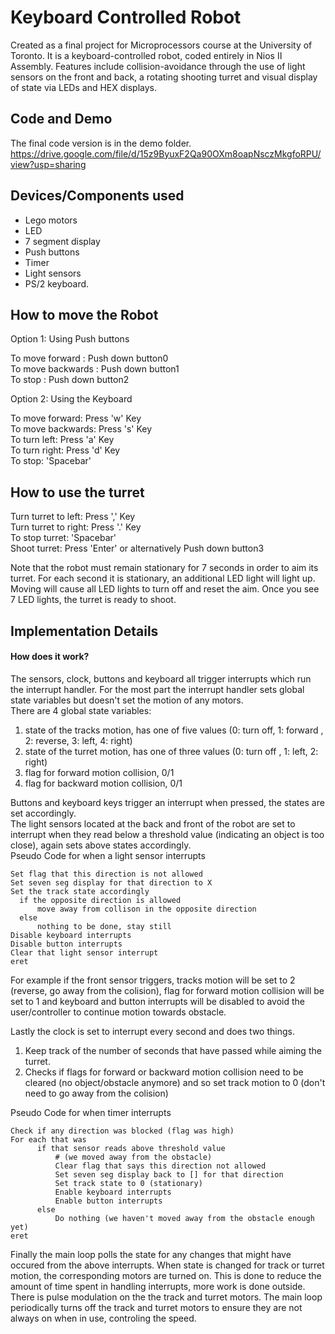 # Keyboard Controlled Robot

Created as a final project for Microprocessors course at the University of Toronto. It is a keyboard-controlled robot, coded entirely in Nios II Assembly. Features include collision-avoidance through the use of light sensors on the front and back, a rotating shooting turret and visual display of state via LEDs and HEX displays.

## Code and Demo
The final code version is in the demo folder.  
https://drive.google.com/file/d/15z9ByuxF2Qa90OXm8oapNsczMkgfoRPU/view?usp=sharing

## Devices/Components used 
- Lego motors
- LED
- 7 segment display
- Push buttons
- Timer
- Light sensors
- PS/2 keyboard.

## How to move the Robot
Option 1: Using Push buttons

To move forward : Push down button0  
To move backwards : Push down button1  
To stop : Push down button2  

Option 2: Using the Keyboard

To move forward: Press 'w' Key  
To move backwards: Press 's' Key  
To turn left: Press 'a' Key  
To turn right: Press 'd' Key  
To stop: 'Spacebar'

## How to use the turret 

Turn turret to left: Press ',' Key  
Turn turret to right: Press '.' Key  
To stop turret: 'Spacebar'  
Shoot turret: Press 'Enter' or alternatively Push down button3

Note that the robot must remain stationary for 7 seconds in order to aim its turret. For each second it is stationary, an additional LED light will light up. Moving will cause all LED lights to turn off and reset the aim. Once you see 7 LED lights, the turret is ready to shoot. 

## Implementation Details

#### How does it work? 

The sensors, clock, buttons and keyboard all trigger interrupts which run the interrupt handler. For the most part the interrupt handler sets global state variables but doesn't set the motion of any motors.  
There are 4 global state variables:  
1. state of the tracks motion, has one of five values (0: turn off, 1: forward , 2: reverse, 3: left, 4: right)  
2. state of the turret motion, has one of three values (0: turn off , 1: left, 2: right)  
3. flag for forward motion collision, 0/1  
4. flag for backward motion collision, 0/1  

Buttons and keyboard keys trigger an interrupt when pressed, the states are set accordingly.  
The light sensors located at the back and front of the robot are set to interrupt when they read below a threshold value (indicating an object is too close), again sets above states accordingly.  
Pseudo Code for when a light sensor interrupts  

    Set flag that this direction is not allowed
    Set seven seg display for that direction to X
    Set the track state accordingly 
	  if the opposite direction is allowed
		  move away from collison in the opposite direction
	  else
		  nothing to be done, stay still
    Disable keyboard interrupts
    Disable button interrupts
    Clear that light sensor interrupt
    eret
    
For example if the front sensor triggers, tracks motion will be set to 2 (reverse, go away from the colision), flag for forward motion collision will be set to 1 and keyboard and button interrupts will be disabled to avoid the user/controller to continue motion towards obstacle.


Lastly the clock is set to interrupt every second and does two things.  
1. Keep track of the number of seconds that have passed while aiming the turret.  
2. Checks if flags for forward or backward motion collision need to be cleared (no object/obstacle anymore) and so set track motion to 0 (don't need to go away from the colision)  

Pseudo Code for when timer interrupts  

    Check if any direction was blocked (flag was high)  
    For each that was  
	      if that sensor reads above threshold value  
		      # (we moved away from the obstacle)  
		      Clear flag that says this direction not allowed  
		      Set seven seg display back to [] for that direction  
		      Set track state to 0 (stationary)  
		      Enable keyboard interrupts  
		      Enable button interrupts  
	      else  
		      Do nothing (we haven't moved away from the obstacle enough yet)  
    eret
    
Finally the main loop polls the state for any changes that might have occured from the above interrupts. When state is changed for track or turret motion, the corresponding motors are turned on. This is done to reduce the amount of time spent in handling interrupts, more work is done outside. There is pulse modulation on the the track and turret motors. The main loop periodically turns off the track and turret motors to ensure they are not always on when in use, controling the speed.